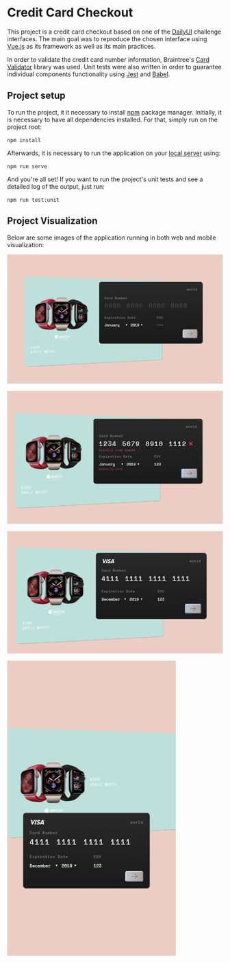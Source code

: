 # Credit Card Checkout

This project is a credit card checkout based on one of the [DailyUI](https://dribbble.com/shots/5889032-Daily-UI-002-Credit-Card-Checkout) challenge interfaces. The main goal was to reproduce the chosen interface using [Vue.js]([https://vuejs.org/](https://vuejs.org/)) as its framework as well as its main practices.

In order to validate the credit card number information, Braintree's [Card Validator]([https://github.com/braintree/card-validator](https://github.com/braintree/card-validator)) library was used. Unit tests were also written in order to guarantee individual components functionality using [Jest]([https://jestjs.io/](https://jestjs.io/)) and [Babel]([https://babeljs.io/](https://babeljs.io/)).

## Project setup

To run the project, it it necessary to install [npm]([https://www.npmjs.com/get-npm](https://www.npmjs.com/get-npm)) package manager. Initially, it is necessary to have all dependencies installed. For that, simply run on the project root:
```
npm install
```
Afterwards, it is necessary to run the application on your [local server](http://localhost:8080) using:
```
npm run serve
```
And you're all set! If you want to run the project's unit tests and see a detailed log of the output, just run:
```
npm run test:unit
``` 

## Project Visualization

Below are some images of the application running in both web and mobile visualization:

![Empty Card View](/screenshots/screenshot1.PNG)

![Invalid Card View](/screenshots/screenshot2.PNG)

![Valid Card Viuew](/screenshots/screenshot3.PNG)

![Mobile Card View](/screenshots/screenshot4.PNG)
